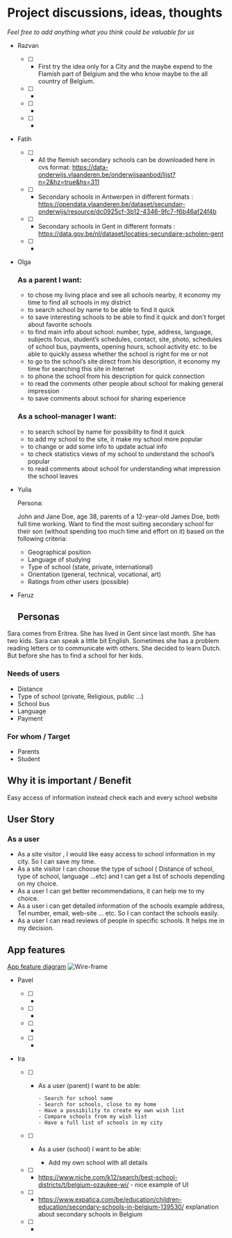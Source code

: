# Project discussions, ideas, thoughts

_Feel free to add anything what you think could be valuable for us_


-  Razvan

    - [ ] - First try the idea only for a City and the maybe expend to the Flamish part of Belgium and the who know maybe to the all country of Belgium.
    - [ ] - 
    - [ ] - 
    - [ ] - 

 - Fatih
 
    - [ ] - All the flemish secondary schools can be downloaded here in cvs format: https://data-onderwijs.vlaanderen.be/onderwijsaanbod/lijst?n=2&hz=true&hs=311
    - [ ] - Secondary schools in Antwerpen in different formats : https://opendata.vlaanderen.be/dataset/secundair-onderwijs/resource/dc0925cf-3b12-4346-9fc7-f6b46af24f4b
    - [ ] - Secondary schools in Gent in different formats : https://data.gov.be/nl/dataset/locaties-secundaire-scholen-gent
    - [ ] -
    
 - Olga 
 
    ### As a parent I want: 
    - to chose my living place and see all schools nearby, it economy my time to find all schools in my district
    - to search school by name to be able to find it quick
    - to save interesting schools to be able to find it quick and don't forget about favorite schools
    - to find main info about school: number, type, address, language, subjects focus, student’s schedules, contact, site, photo, schedules of school bus, payments, opening hours, school activity etc. to be able to quickly assess whether the school is right for me or not
    - to go to the school’s  site direct from his description, it economy my time for searching this site in Internet
    - to phone the school from his description for quick connection
    - to read the comments other people about school for making general impression
    - to save comments about school for sharing experience

    ### As a school-manager I want:
    - to search school by name for possibility to find it quick
    - to add my school to the site, it make my school more popular
    - to change or add some info to update actual info
    - to check statistics views of my school to understand the school’s popular
    - to read comments about school for understanding what impression the school leaves



 
 - Yulia 
 
    Persona:
    
    John and Jane Doe, age 38, parents of a 12-year-old James Doe, both full time working.
    Want to find the most suiting secondary school for their son (without spending too much time and effort on it) based on the following criteria:
    - Geographical position
    - Language of studying
    - Type of school (state, private, international)
    - Orientation (general, technical, vocational, art)
    - Ratings from other users (possible)
    
 - Feruz
 
    ## Personas

Sara comes from Eritrea. She has lived in Gent since last month. She has two kids. Sara can speak a little bit English. Sometimes she has a problem reading letters or to communicate with others. She decided to learn Dutch. But before she has to find a school for her kids.  

### Needs of users
- Distance
- Type of school (private, Religious, public …)
- School bus
- Language
- Payment

### For whom / Target
- Parents
- Student

## Why it is important / Benefit 
Easy access of information instead check each and every school website

## User Story

### As a user

- As a site visitor , I would like easy access to school information in my city. So I can save my time.
- As a site visitor I can choose the type of school ( Distance of school, type of school, language ...etc)  and I can get a list of schools depending on my choice. 
- As a user I can get better recommendations, it can help me to my choice.
- As a user i can get detailed information of the schools example address, Tel number, email, web-site … etc. So I can contact the schools easily. 
- As a user I can read reviews of people in specific schools. It helps me in my decision. 

## App features
[App feature diagram](https://lucid.app/lucidchart/1a507077-41d3-4188-8d43-b3348a5509f6/view?page=0_0#?folder_id=home&browser=icon)
![Wire-frame](https://user-images.githubusercontent.com/59234162/102375854-4690cf00-3fc3-11eb-8f4d-f7c0b7754844.png)
    
    
    
 - Pavel
 
    - [ ] - 
    - [ ] - 
    - [ ] - 
    - [ ] -
    
    
 - Ira
 
    - [ ] - As a user (parent) I want to be able:
    
            - Search for school name
            - Search for schools, close to my home
            - Have a possibility to create my own wish list
            - Compare schools from my wish list
            - Have a full list of schools in my city
    
     - [ ] - As a user (school) I want to be able:
    
            - Add my own school with all details
          
    - [ ] - https://www.niche.com/k12/search/best-school-districts/t/belgium-ozaukee-wi/ - nice example of UI
    - [ ] - https://www.expatica.com/be/education/children-education/secondary-schools-in-belgium-139530/ explanation about secondary schools in Belgium
    - [ ] -
